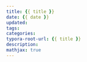 ```yaml
---
title: {{ title }} 
date: {{ date }} 
updated: 
tags: 
categories: 
typora-root-url: {{ title }} 
description: 
mathjax: true
---
```

